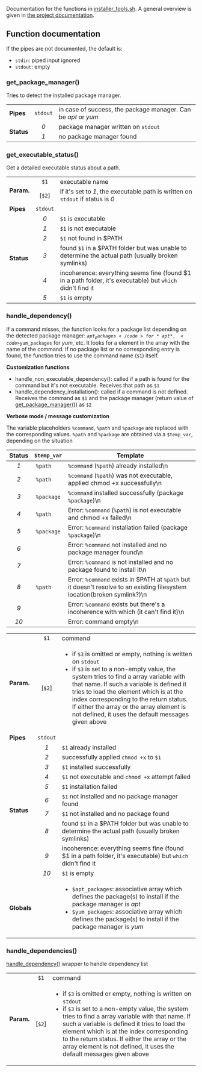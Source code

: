 Documentation for the functions in [installer_tools.sh](installer_tools.sh). A general overview is given in [the project documentation](README.md#installer-tools).

## Function documentation
If the pipes are not documented, the default is:
- `stdin`: piped input ignored
- `stdout`: empty

### get_package_manager()
Tries to detect the installed package manager.
<table>
	<tr><td><b>Pipes</b><td align="center"><code>stdout</code></td><td>in case of success, the package manager. Can be <em>apt</em> or <em>yum</em></td></tr>
        <tr><td rowspan="2"><b>Status</b></td><td align="center"><em>0</em></td><td>package manager written on <code>stdout</code></td></tr>
        <tr>	<td align="center"><em>1</em></td><td>no package manager found</td></tr>
</table>

### get_executable_status()
Get a detailed executable status about a path. 
<table>
	<tr><td rowspan="2"><b>Param.</b></td><td align="center"><code>$1</code></td><td width="90%">executable name</td></tr>
        <tr>    <td align="center">[<code>$2</code>]</td><td>if it's set to <em>1</em>, the executable path is written on <code>stdout</code> if status is <em>0</em></td></tr>
        <tr><td><b>Pipes</b><td align="center"><code>stdout</code></td><td></td></tr>
        <tr><td rowspan="6"><b>Status</b></td>
		<td align="center"><em>0</em></td><td><code>$1</code> is executable</td></tr>
        <tr>    <td align="center"><em>1</em></td><td><code>$1</code> is not executable</td></tr>
	<tr>    <td align="center"><em>2</em></td><td><code>$1</code> not found in $PATH</td></tr>
        <tr>    <td align="center"><em>3</em></td><td>found <code>$1</code> in a $PATH folder but was unable to determine the actual path (usually broken symlinks)</td></tr>
        <tr>    <td align="center"><em>4</em></td><td>incoherence: everything seems fine (found $1 in a path folder, it's executable) but <code>which</code> didn't find 
		it</td></tr>
        <tr>    <td align="center"><em>5</em></td><td><code>$1</code> is empty</td></tr>
</table>

### handle_dependency()
If a command misses, the function looks for a package list depending on the detected package manager: <code>$apt_packages</code>
for *apt*, <code>$yum_packages</code> for *yum*, etc. It looks for a element in the array with the name of the command. If no package list or
no corresponding entry is found, the function tries to use the command name (<code>$1</code>) itself.

**Customization functions**

- handle_non_executable_dependency(): called if a path is found for the command but it's not executable. Receives that path as `$1`
- handle_dependency_installation(): called if a command is not defined. Receives the command as `$1` and the package manager (return value
  of [get_package_manager()](#get_package_manager)) as `$2`

**Verbose mode / message customization**

The variable placeholders `%command`, `%path` and `%package` are replaced with the corresponding values. `%path` and `%package` are
obtained via a  `$temp_var`, depending on the situation

| Status | `$temp_var` | Template
|:------:| ----------- | --------
|*1*| `%path` | `%command` (`%path`) already installed\n
|*2*| `%path` | `%command` (`%path`) was not executable, applied chmod +x successfully\n
|*3*| `%package` | `%command` installed successfully (package `%package`)\n
|*4*| `%path` | Error: `%command` (`%path`) is not executable and chmod +x failed\n
|*5*| `%package` | Error: `%command` installation failed (package `%package`)\n
|*6*| | Error: `%command` not installed and no package manager found\n
|*7*| | Error: `%command` is not installed and no package found to install it\n
|*8*| `%path` | Error: `%command` exists in $PATH at `%path` but it doesn't resolve to an existing filesystem location(broken symlink?)\n
|*9*| | Error: `%command` exists but there's a incoherence with which (it can't find it)\n
|*10*| | Error: command empty\n

<table>
        <tr><td rowspan="2"><b>Param.</b></td><td align="center"><code>$1</code><td width="90%">command</td></tr>
        <tr>    <td align="center">[<code>$2</code>]</td><td>
		<ul>
			<li>if <code>$3</code> is omitted or empty, nothing is written on <code>stdout</code></li>
                        <li>if <code>$3</code> is set to a non-empty value, the system tries to find a array variable with that name. If such a variable
                        is defined it tries to load the element which is at the index corresponding to the return status. If either the array or the array element
                        is not defined, it uses the default messages given above</li>
                </ul>
        </td></tr>
        <tr><td><b>Pipes</b><td align="center"><code>stdout</code></td><td></td></tr>
        <tr><td rowspan="10"><b>Status</b></td>
		<td align="center"><em>1</em></td><td><code>$1</code> already installed</td></tr>
        <tr>    <td align="center"><em>2</em></td><td>successfully applied <code>chmod +x</code> to <code>$1</code></td></tr>
        <tr>    <td align="center"><em>3</em></td><td><code>$1</code> installed successfully</td></tr>
        <tr>    <td align="center"><em>4</em></td><td><code>$1</code> not executable and <code>chmod +x</code> attempt failed</td></tr>
        <tr>    <td align="center"><em>5</em></td><td><code>$1</code> installation failed</td></tr>
        <tr>    <td align="center"><em>6</em></td><td><code>$1</code> not installed and no package manager found</td></tr>
        <tr>    <td align="center"><em>7</em></td><td><code>$1</code> not installed and no package found</td></tr>
        <tr>    <td align="center"><em>8</em></td><td>found <code>$1</code> in a $PATH folder but was unable to determine the actual path (usually broken symlinks)</td></tr>
        <tr>    <td align="center"><em>9</em></td><td>incoherence: everything seems fine (found $1 in a path folder, it's executable) but <code>which</code> didn't find
                it</td></tr>
        <tr>    <td align="center"><em>10</em></td><td><code>$1</code> is empty</td></tr>
	<tr><td><b>Globals</b></td><td align="center"></td><td>
		<ul>
			<li><code>$apt_packages</code>: associative array which defines the package(s) to install if the package manager is <em>apt</em></li>
			<li><code>$yum_packages</code>: associative array which defines the package(s) to install if the package manager is <em>yum</em></li>
		</ul>
	</td></tr>
</table>

### handle_dependencies()
[handle_dependency()](#handle_dependency) wrapper to handle dependency list

<table>
        <tr><td rowspan="2"><b>Param.</b></td><td align="center"><code>$1</code><td width="90%">command</td></tr>
        <tr>    <td align="center">[<code>$2</code>]</td><td>
                <ul>
                        <li>if <code>$3</code> is omitted or empty, nothing is written on <code>stdout</code></li>
                        <li>if <code>$3</code> is set to a non-empty value, the system tries to find a array variable with that name. If such a variable
                        is defined it tries to load the element which is at the index corresponding to the return status. If either the array or the array element
                        is not defined, it uses the default messages given above</li>
                </ul>
        </td></tr>
</table>
